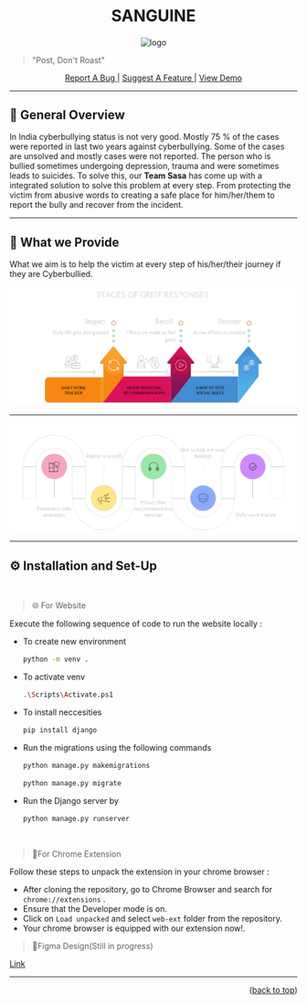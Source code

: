 <h1 id="top" align="center"> SANGUINE</h1>
<p align="center"><img align="center" alt="logo" src="https://raw.githubusercontent.com/ankitakashyap05/musical-octo-spork/main/static/images/hero.png?token=GHSAT0AAAAAABQZNMRQDOHCV7RIJ6LOLJMIYQR7YTA" height="200px"></p>

> "Post, Don't Roast"
<p align="center"><a href="https://github.com/ankitakashyap05/musical-octo-spork/issues">Report A Bug </a> | <a href="https://github.com/ankitakashyap05/musical-octo-spork/issues">Suggest A Feature </a>| <a href="https://www.youtube.com/watch?v=I7P_R1x7iAk" target="_blank">View Demo </a></p>

---

## 📝 General Overview 
<p>In India cyberbullying status is not very
good. Mostly 75 % of the cases were reported in
last two years against cyberbullying. Some of the
cases are unsolved and mostly cases were not
reported. The person who is bullied sometimes
undergoing depression, trauma and were
sometimes leads to suicides. To solve this, our <b>Team Sasa</b> has come up with a integrated solution to solve this problem at every step. From protecting the victim from abusive words to creating a safe place for him/her/them to report the bully and recover from the incident.</p>

---
## 🤖 What we Provide

What we aim is to help the victim at every step of his/her/their journey if they are Cyberbullied.

<img src="static\images\grief-stages.png" >

---

<img src="static\images\features.png">

---

## ⚙️ Installation and Set-Up
<br>

> 🌐 For Website

Execute the following sequence of code to run the website locally :
- To create new environment
    ```sh
    python -m venv . 
    ```
 - To activate venv
    ```sh
   .\Scripts\Activate.ps1 
    ``` 
 - To install neccesities
      ```sh
   pip install django 
    ```     
- Run the migrations using the following commands
    ```sh
    python manage.py makemigrations
    ```
    ```sh
    python manage.py migrate
    ```

- Run the Django server by
    ```sh
    python manage.py runserver
    ```

<br>

>  🧩For Chrome Extension

Follow these steps to unpack the extension in your chrome browser :

- After cloning the repository, go to Chrome Browser and search for `chrome://extensions` .
- Ensure that the Developer mode is on.
- Click on `Load unpacked` and select `web-ext` folder from the repository.
- Your chrome browser is equipped with our extension now!.

> 🎨Figma Design(Still in progress)

<a href="https://www.figma.com/file/7rRIvKOpNyAF5jYTpEU6WK/Electrothon-4.0?node-id=82%3A50" target="_blank">Link</a>

---
<p align="right">(<a href="#top">back to top</a>)</p>
